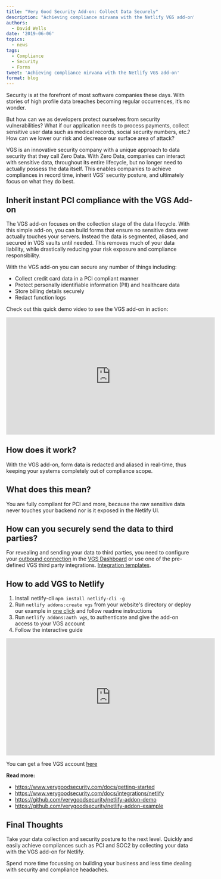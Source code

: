 ```yaml
---
title: "Very Good Security Add-on: Collect Data Securely"
description: "Achieving compliance nirvana with the Netlify VGS add-on"
authors:
  - David Wells
date: '2019-06-06'
topics:
  - news
tags:
  - Compliance
  - Security
  - Forms
tweet: 'Achieving compliance nirvana with the Netlify VGS add-on'
format: blog
---
```


Security is at the forefront of most software companies these days. With stories of high profile data breaches becoming regular occurrences, it’s no wonder.

But how can we as developers protect ourselves from security vulnerabilities? What if our application needs to process payments, collect sensitive user data such as medical records, social security numbers, etc.? How can we lower our risk and decrease our surface area of attack? 

VGS is an innovative security company with a unique approach to data security that they call Zero Data. With Zero Data, companies can interact with sensitive data, throughout its entire lifecycle, but no longer need to actually possess the data itself. This enables companies to achieve compliances in record time, inherit VGS’ security posture, and ultimately focus on what they do best.

## Inherit instant PCI compliance with the VGS Add-on

The VGS add-on focuses on the collection stage of the data lifecycle. With this simple add-on, you can build forms that ensure no sensitive data ever actually touches your servers. Instead the data is segmented, aliased, and secured in VGS vaults until needed. This removes much of your data liability, while drastically reducing your risk exposure and compliance responsibility.

With the VGS add-on you can secure any number of things including:

- Collect credit card data in a PCI compliant manner
- Protect personally identifiable information (PII) and healthcare data
- Store billing details securely
- Redact function logs

Check out this quick demo video to see the VGS add-on in action:

<iframe width="560" height="315" src="https://www.youtube.com/embed/wtYzLdpSeJo" frameborder="0" allow="accelerometer; autoplay; encrypted-media; gyroscope; picture-in-picture" allowfullscreen></iframe>

## How does it work?

With the VGS add-on, form data is redacted and aliased in real-time, thus keeping your systems completely out of compliance scope. 

## What does this mean?

You are fully compliant for PCI and more, because the raw sensitive data never touches your backend nor is it exposed in the Netlify UI. 

## How can you securely send the data to third parties?

For revealing and sending your data to third parties, you need to configure your [outbound connection](https://www.verygoodsecurity.com/docs/getting-started#securing-your-outbound-connection) in the [VGS Dashboard](https://dashboard.verygoodsecurity.com/) or use one of the pre-defined VGS third party integrations. [Integration templates](https://www.verygoodsecurity.com/docs/features/integration-templates).

## How to add VGS to Netlify

1. Install netlify-cli `npm install netlify-cli -g`
2. Run `netlify addons:create vgs` from your website's directory or deploy our example in [one click](https://github.com/verygoodsecurity/netlify-one-click) and follow readme instructions
3. Run `netlify addons:auth vgs`, to authenticate and give the add-on access to your VGS account
4. Follow the interactive guide

<iframe width="560" height="315" src="https://www.youtube.com/embed/k2I_4u8_I9s" frameborder="0" allow="accelerometer; autoplay; encrypted-media; gyroscope; picture-in-picture" allowfullscreen></iframe>

You can get a free VGS account [here](https://www.verygoodsecurity.com/pricing)

**Read more:**

- https://www.verygoodsecurity.com/docs/getting-started
- https://www.verygoodsecurity.com/docs/integrations/netlify
- https://github.com/verygoodsecurity/netlify-addon-demo
- https://github.com/verygoodsecurity/netlify-addon-example

## Final Thoughts

Take your data collection and security posture to the next level. Quickly and easily achieve compliances such as PCI and SOC2 by collecting your data with the VGS add-on for Netlify. 

Spend more time focussing on building your business and less time dealing with security and compliance headaches.


